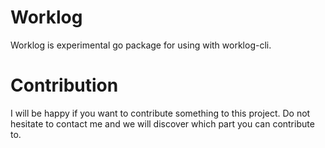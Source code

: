 Worklog
=====

Worklog is experimental go package for using with worklog-cli.

# Contribution

I will be happy if you want to contribute something to this project. Do not hesitate to contact me and we will discover which part you can contribute to.
